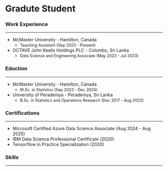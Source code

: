 # Gradute Student

### Work Experience
---------
* McMaster University - Hamilton, Canada
  - <span style="font-size:0.9em;">Teaching Assistant (Sep 2023 - Present)</span>
* OCTAVE John Keells Holdings PLC - Colombo, Sri Lanka
  - <span style="font-size:0.9em;">Data Science and Engineering Associate (May 2022 - Jul 2023)</span>
 
    
### Eduction
---------
* McMaster University - Hamilton, Canada
  - <span style="font-size:0.9em;">M.Sc. in Statistics (Sep 2023 - Dec 2024)</span>
* University of Peradeniya -  Peradeniya, Sri Lanka
  - <span style="font-size:0.9em;">B.Sc. in Statistics and Operations Research (Dec 2017 - Aug 2022)</span>

### Certifications
---------
* Microsoft Certified Azure Data Science Associate (Aug 2024 - Aug 2025)
* IBM Data Science Professional Certificate (2020)
* Tensorflow in Practice Specialization (2020)

### Skills
---------
